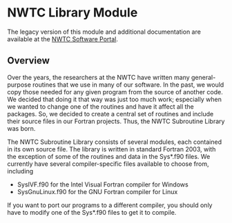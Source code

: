 # NWTC Library Module
The legacy version of this module and additional documentation are available
at the [NWTC Software Portal](https://nwtc.nrel.gov/NWTC_Library/).

## Overview
Over the years, the researchers at the NWTC have written many general-purpose
routines that we use in many of our software. In the past, we would copy those
needed for any given program from the source of another code. We decided that
doing it that way was just too much work; especially when we wanted to change
one of the routines and have it affect all the packages. So, we decided to
create a central set of routines and include their source files in our Fortran
projects. Thus, the NWTC Subroutine Library was born.

The NWTC Subroutine Library consists of several modules, each contained in its
own source file. The library is written in standard Fortran 2003, with the
exception of some of the routines and data in the Sys*.f90 files. We currently
have several compiler-specific files available to choose from, including
- SysIVF.f90 for the Intel Visual Fortran compiler for Windows
- SysGnuLinux.f90 for the GNU Fortran compiler for Linux

If you want to port our programs to a different compiler, you should only have
to modify one of the Sys*.f90 files to get it to compile.
